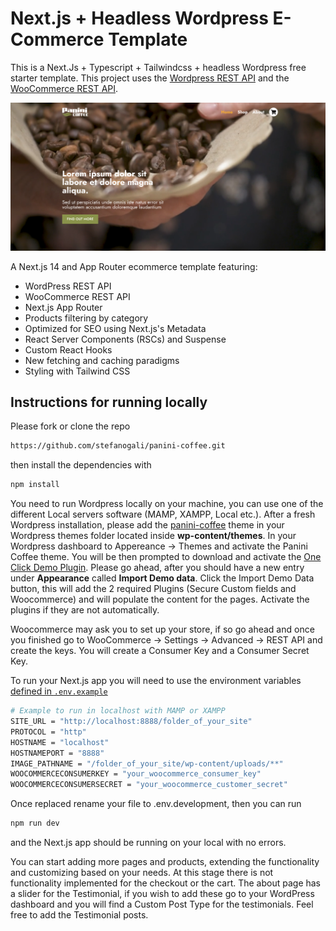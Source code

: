 # Next.js + Headless Wordpress E-Commerce Template

This is a Next.Js + Typescript + Tailwindcss + headless Wordpress free starter template. This project uses the [Wordpress REST API](https://developer.wordpress.org/rest-api/) and the [WooCommerce REST API](https://woocommerce.github.io/woocommerce-rest-api-docs/#introduction).

![Hero Image](/public/template/screenshot.png?raw=true "Panini Coffee hero image")

A Next.js 14 and App Router ecommerce template featuring:

- WordPress REST API
- WooCommerce REST API
- Next.js App Router
- Products filtering by category
- Optimized for SEO using Next.js's Metadata
- React Server Components (RSCs) and Suspense
- Custom React Hooks
- New fetching and caching paradigms
- Styling with Tailwind CSS

## Instructions for running locally

Please fork or clone the repo

```bash
https://github.com/stefanogali/panini-coffee.git
```

then install the dependencies with

```bash
npm install
```

You need to run Wordpress locally on your machine, you can use one of the different Local servers software (MAMP, XAMPP, Local etc.). After a fresh Wordpress installation, please add the [panini-coffee](wp-theme) theme in your Wordpress themes folder located inside **wp-content/themes**. In your Wordpress dashboard to Appereance -> Themes and activate the Panini Coffee theme. You will be then prompted to download and activate the [One Click Demo Plugin](wordpress.org/plugins/one-click-demo-import/). Please go ahead, after you should have a new entry under **Appearance** called **Import Demo data**. Click the Import Demo Data button, this will add the 2 required Plugins (Secure Custom fields and Woocommerce) and will populate the content for the pages. Activate the plugins if they are not automatically.

Woocommerce may ask you to set up your store, if so go ahead and once you finished go to WooCommerce -> Settings -> Advanced -> REST API and create the keys. You will create a Consumer Key and a Consumer Secret Key.

To run your Next.js app you will need to use the environment variables [defined in `.env.example`](.env.example)

```bash
# Example to run in localhost with MAMP or XAMPP
SITE_URL = "http://localhost:8888/folder_of_your_site"
PROTOCOL = "http"
HOSTNAME = "localhost"
HOSTNAMEPORT = "8888"
IMAGE_PATHNAME = "/folder_of_your_site/wp-content/uploads/**"
WOOCOMMERCECONSUMERKEY = "your_woocommerce_consumer_key"
WOOCOMMERCECONSUMERSECRET = "your_woocommerce_customer_secret"
```

Once replaced rename your file to .env.development, then you can run

```bash
npm run dev
```

and the Next.js app should be running on your local with no errors.

You can start adding more pages and products, extending the functionality and customizing based on your needs. At this stage there is not functionality implemented for the checkout or the cart. The about page has a slider for the Testimonial, if you wish to add these go to your WordPress dashboard and you will find a Custom Post Type for the testimonials. Feel free to add the Testimonial posts.
